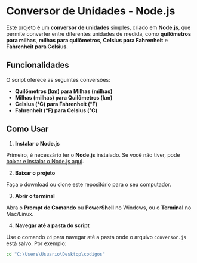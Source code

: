 # Conversor de Unidades - Node.js

Este projeto é um **conversor de unidades** simples, criado em **Node.js**, que permite converter entre diferentes unidades de medida, como **quilômetros para milhas**, **milhas para quilômetros**, **Celsius para Fahrenheit** e **Fahrenheit para Celsius**.

## Funcionalidades

O script oferece as seguintes conversões:
- **Quilômetros (km) para Milhas (milhas)**
- **Milhas (milhas) para Quilômetros (km)**
- **Celsius (°C) para Fahrenheit (°F)**
- **Fahrenheit (°F) para Celsius (°C)**

## Como Usar

1. **Instalar o Node.js**

Primeiro, é necessário ter o **Node.js** instalado. Se você não tiver, pode [baixar e instalar o Node.js aqui](https://nodejs.org/).

2. **Baixar o projeto**

Faça o download ou clone este repositório para o seu computador.

3. **Abrir o terminal**

Abra o **Prompt de Comando** ou **PowerShell** no Windows, ou o **Terminal** no Mac/Linux.

4. **Navegar até a pasta do script**

Use o comando `cd` para navegar até a pasta onde o arquivo `conversor.js` está salvo. Por exemplo:

```bash
cd "C:\Users\Usuario\Desktop\codigos"
